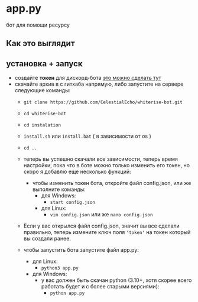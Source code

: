 # app.py
бот для помощи ресурсу

## Как это выглядит


## установка + запуск
- создайте __токен__ для дискорд-бота [это можно сделать тут](https://discord.com/developers/applications)
- скачайте архив в с гитхаба напрямую, либо запустите на сервере следующие команды:
  - `git clone https://github.com/CelestialEcho/whiterise-bot.git`
  - `cd whiterise-bot`
  - `cd instalation`
  - `install.sh` или `install.bat` ( в зависимости от os )
  - `cd ..`
  - теперь вы успешно скачали все зависимости, теперь время настройки, пока что в боте можно только изменить его токен, но скоро я добавлю еще несколько функций:
    - чтобы изменить токен бота, откройте файл config.json, или же выполните команды:
       - для Windows:
         - `start config.json`
       - для Linux:
         - `vim config.json` или же `nano config.json`

  - Если у вас открылся файл config.json, значит вы все сделали правильно, теперь измените ключ поля `'token'` на токен который вы создали ранее.
  - чтобы запустить бота запустите файл app.py:
    - для Linux:
      - `python3 app.py`
    - для Windows:
      - у вас должен быть скачан python (3.10+, хотя скорее всего работать будет и с более старыми версиями):
        - `python app.py`


